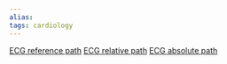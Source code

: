 ```yaml
---
alias: 
tags: cardiology
---
```

[ECG reference path](ECG.md)
[ECG relative path](../Cardiology/ECG.md)
[ECG absolute path](Cardiology/ECG.md)
